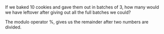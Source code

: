 If we baked 10 cookies and gave them out in batches of 3, how many would we have leftover after giving out all the full batches we could?

The modulo operator %, gives us the remainder after two numbers are divided.